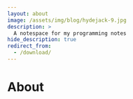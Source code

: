 ```yaml
---
layout: about
image: /assets/img/blog/hydejack-9.jpg
description: >
  A notespace for my programming notes
hide_description: true
redirect_from:
  - /download/
---
```


# About

<!--author-->
